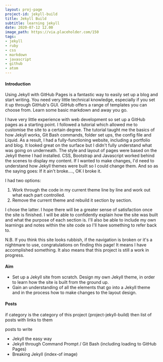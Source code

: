 ```yaml
---
layout: proj-page
project-id: jekyll-build
title: Jekyll Build
subtitle: learning jekyll
date: 2020-07-12 12.00
image_path: https://via.placeholder.com/150
tags:
- jekyll
- ruby
- css
- markdown
- javascript
- github
- atom
---
```

#### Introduction

Using Jekyll with GitHub Pages is a fantastic way to easily set up a blog and start writing. You need very little technical knowledge, especially if you set it up through GitHub's GUI. GitHub offers a range of templates you can choose from. Learn some basic markdown and away you go.

I have very little experience with web development so set up a GitHub pages as a starting point. I followed a tutorial which allowed me to customise the site to a certain degree. The tutorial taught me the basics of how Jekyll works, Git Bash commands, folder set ups, the config file and Liquid. As a result, I had a fully-functioning website, including a portfolio and blog. It looked great on the surface but I didn't fully understand what was going on underneath. The style and layout of pages were based on the Jekyll theme I had installed. CSS, Bootstrap and Javascript worked behind the scenes to display my content. If I wanted to make changes, I'd need to understand how Jekyll themes were built so I could change them. And so as the saying goes: If it ain't broke...., OK I broke it.

I had two options:

1. Work through the code in my current theme line by line and work out what each part controlled.
2. Remove the current theme and rebuild it section by section.

I chose the latter. I hope there will be a greater sense of satisfaction once the site is finished. I will be able to confidently explain how the site was built and what the purpose of each section is. I'll also be able to include my own learnings and notes within the site code so I'll have something to refer back to.

N.B. If you think this site looks rubbish, if the navigation is broken or it's a nightmare to use, congratulations on finding this page! It means I have accomplished something. It also means that this project is still a work in progress.

#### Aim
- Set up a Jekyll site from scratch. Design my own Jekyll theme, in order to learn how the site is built from the ground up.
- Gain an understanding of all the elements that go into a Jekyll theme and in the process how to make changes to the layout design.

#### Posts

if category is the category of this project (project-jekyll-build) then list of posts with links to them

posts to write

- Jekyll the easy way
- Jekyll through Command Prompt / Git Bash (including loading to GitHub Pages)
- Breaking Jekyll (index-of image)
